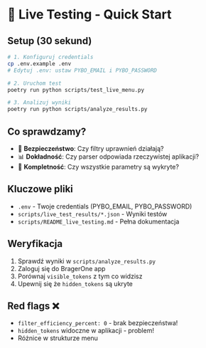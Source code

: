 # 🚀 Live Testing - Quick Start

## Setup (30 sekund)

```bash
# 1. Konfiguruj credentials
cp .env.example .env
# Edytuj .env: ustaw PYBO_EMAIL i PYBO_PASSWORD

# 2. Uruchom test
poetry run python scripts/test_live_menu.py

# 3. Analizuj wyniki
poetry run python scripts/analyze_results.py
```

## Co sprawdzamy?

- 🔐 **Bezpieczeństwo**: Czy filtry uprawnień działają?
- 📊 **Dokładność**: Czy parser odpowiada rzeczywistej aplikacji?
- 🎯 **Kompletność**: Czy wszystkie parametry są wykryte?

## Kluczowe pliki

- `.env` - Twoje credentials (PYBO_EMAIL, PYBO_PASSWORD)
- `scripts/live_test_results/*.json` - Wyniki testów
- `scripts/README_live_testing.md` - Pełna dokumentacja

## Weryfikacja

1. Sprawdź wyniki w `scripts/analyze_results.py`
2. Zaloguj się do BragerOne app
3. Porównaj `visible_tokens` z tym co widzisz
4. Upewnij się że `hidden_tokens` są ukryte

## Red flags ❌

- `filter_efficiency_percent: 0` - brak bezpieczeństwa!
- `hidden_tokens` widoczne w aplikacji - problem!
- Różnice w strukturze menu
